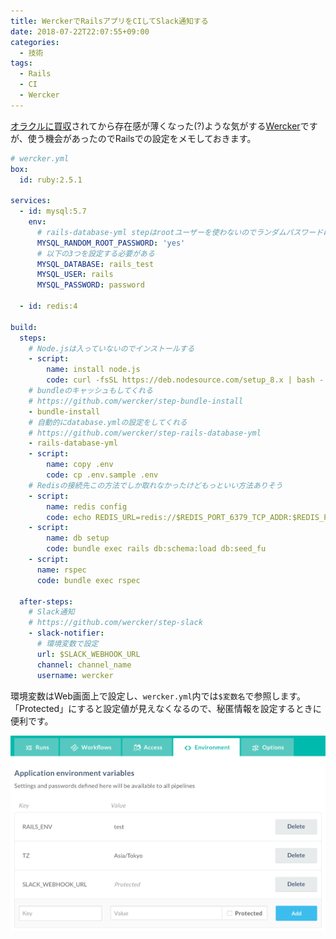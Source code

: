```yaml
---
title: WerckerでRailsアプリをCIしてSlack通知する
date: 2018-07-22T22:07:55+09:00
categories:
  - 技術
tags:
  - Rails
  - CI
  - Wercker
---
```


[オラクルに買収](https://jp.techcrunch.com/2017/04/18/20170417developer-tools-startup-wrecker-has-been-acquired-by-oracle/)されてから存在感が薄くなった(?)ような気がする[Wercker](http://www.wercker.com/)ですが、使う機会があったのでRailsでの設定をメモしておきます。

```yaml
# wercker.yml
box:
  id: ruby:2.5.1

services:
  - id: mysql:5.7
    env:
      # rails-database-yml stepはrootユーザーを使わないのでランダムパスワードにしておく
      MYSQL_RANDOM_ROOT_PASSWORD: 'yes'
      # 以下の3つを設定する必要がある
      MYSQL_DATABASE: rails_test
      MYSQL_USER: rails
      MYSQL_PASSWORD: password

  - id: redis:4

build:
  steps:
    # Node.jsは入っていないのでインストールする
    - script:
        name: install node.js
        code: curl -fsSL https://deb.nodesource.com/setup_8.x | bash - && apt-get install -qq nodejs
    # bundleのキャッシュもしてくれる
    # https://github.com/wercker/step-bundle-install
    - bundle-install
    # 自動的にdatabase.ymlの設定をしてくれる
    # https://github.com/wercker/step-rails-database-yml
    - rails-database-yml
    - script:
        name: copy .env
        code: cp .env.sample .env
    # Redisの接続先この方法でしか取れなかったけどもっといい方法ありそう
    - script:
        name: redis config
        code: echo REDIS_URL=redis://$REDIS_PORT_6379_TCP_ADDR:$REDIS_PORT_6379_TCP_PORT >> .env
    - script:
        name: db setup
        code: bundle exec rails db:schema:load db:seed_fu
    - script:
      name: rspec
      code: bundle exec rspec

  after-steps:
    # Slack通知
    # https://github.com/wercker/step-slack
    - slack-notifier:
      # 環境変数で設定
      url: $SLACK_WEBHOOK_URL
      channel: channel_name
      username: wercker
```

環境変数はWeb画面上で設定し、`wercker.yml`内では`$変数名`で参照します。「Protected」にすると設定値が見えなくなるので、秘匿情報を設定するときに便利です。

![Werckerの環境変数設定](wercker-environment-variables.png)

